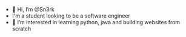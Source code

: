 - 👋 Hi, I’m @Sn3rk
- I'm a student looking to be a software engineer
- 👀 I’m interested in learning python, java and building websites from scratch
